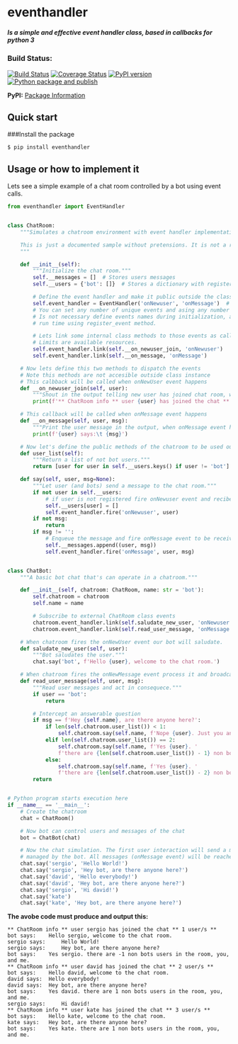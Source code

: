 # eventhandler

##### Is a simple and effective event handler class, based in callbacks for python 3

### Build Status:
[![Build Status](https://travis-ci.org/davidvicenteranz/eventhandler.svg?branch=master)](https://travis-ci.org/davidvicenteranz/eventhandler) 
[![Coverage Status](https://coveralls.io/repos/github/davidvicenteranz/eventhandler/badge.svg)](https://coveralls.io/github/davidvicenteranz/eventhandler) 
[![PyPI version](https://badge.fury.io/py/eventhandler.svg)](https://pypi.org/project/eventhandler/) 
[![Python package and publish](https://github.com/davidvicenteranz/eventhandler/workflows/Python%20package%20and%20publish/badge.svg?branch=master)](https://github.com/davidvicenteranz/eventhandler/blob/master/.github/workflows/python-package.yml)  

**PyPI:** [Package Information](https://pypi.python.org/pypi/eventhandler)

## Quick start
###Install the package
```shell
$ pip install eventhandler
```

## Usage or how to implement it
Lets see a simple example of a chat room controlled by a bot using event calls.

```python
from eventhandler import EventHandler


class ChatRoom:
    """Simulates a chatroom environment with event handler implementation.

    This is just a documented sample without pretensions. It is not a real class implementation.
    """

    def __init__(self):
        """Initialize the chat room."""
        self.__messages = []  # Stores users messages
        self.__users = {'bot': []}  # Stores a dictionary with registered usernames

        # Define the event handler and make it public outside the class to let externals subscriptions to events.
        self.event_handler = EventHandler('onNewuser', 'onMessage')  # Note that events names are cased sensitive.
        # You can set any number of unique events and asing any number of unique callbacks to fire per event.
        # Is not necessary define events names during initialization, also you can register the event names during
        # run time using register_event method.

        # Lets link some internal class methods to those events as callbacks.
        # Limits are available resources.
        self.event_handler.link(self.__on_newuser_join, 'onNewuser')
        self.event_handler.link(self.__on_message, 'onMessage')

    # Now lets define this two methods to dispatch the events
    # Note this methods are not accesible outside class instance
    # This calbback will be called when onNewUser event happens
    def __on_newuser_join(self, user):
        """Shout in the output telling new user has joined chat room, when onNewuser event happens."""
        print(f'** ChatRoom info ** user {user} has joined the chat ** {len(self.user_list())} user/s **')

    # This callback will be called when onMessage event happens
    def __on_message(self, user, msg):
        """Print the user message in the output, when onMessage event happens."""
        print(f'{user} says:\t {msg}')

    # Now let's define the public methods of the chatroom to be used outside the class
    def user_list(self):
        """Return a list of not bot users."""
        return [user for user in self.__users.keys() if user != 'bot']

    def say(self, user, msg=None):
        """Let user (and bots) send a message to the chat room."""
        if not user in self.__users:
            # if user is not registered fire onNewuser event and recibe it inside the class.
            self.__users[user] = []
            self.event_handler.fire('onNewuser', user)
        if not msg:
            return
        if msg != '':
            # Enqueue the message and fire onMessage event to be received internally by __on_message method.
            self.__messages.append((user, msg))
            self.event_handler.fire('onMessage', user, msg)


class ChatBot:
    """A basic bot chat that's can operate in a chatroom."""

    def __init__(self, chatroom: ChatRoom, name: str = 'bot'):
        self.chatroom = chatroom
        self.name = name

        # Subscribe to external ChatRoom class events
        chatroom.event_handler.link(self.saludate_new_user, 'onNewuser')
        chatroom.event_handler.link(self.read_user_message, 'onMessage')

    # When chatroom fires the onNewUser event our bot will saludate.
    def saludate_new_user(self, user):
        """Bot saludates the user."""
        chat.say('bot', f'Hello {user}, welcome to the chat room.')

    # When chatroom fires the onNewMessage event process it and broadcast some output if needed.
    def read_user_message(self, user, msg):
        """Read user messages and act in consequece."""
        if user == 'bot':
            return

        # Intercept an answerable question
        if msg == f'Hey {self.name}, are there anyone here?':
            if len(self.chatroom.user_list()) < 1:
                self.chatroom.say(self.name, f'Nope {user}. Just you and me.')
            elif len(self.chatroom.user_list()) == 2:
                self.chatroom.say(self.name, f'Yes {user}. '
                f'there are {len(self.chatroom.user_list()) - 1} non bots users in the room, you, and me.')
            else:
                self.chatroom.say(self.name, f'Yes {user}. '
                f'there are {len(self.chatroom.user_list()) - 2} non bots users in the room, you, and me.')
        return


# Python program starts execution here
if __name__ == '__main__':
    # Create the chatroom
    chat = ChatRoom()

    # Now bot can control users and messages of the chat
    bot = ChatBot(chat)

    # Now the chat simulation. The first user interaction will send a message onNewuser event will be fired and
    # managed by the bot. All messages (onMessage event) will be reached by the bot.
    chat.say('sergio', 'Hello World!')
    chat.say('sergio', 'Hey bot, are there anyone here?')
    chat.say('david', 'Hello everybody!')
    chat.say('david', 'Hey bot, are there anyone here?')
    chat.say('sergio', 'Hi david!')
    chat.say('kate')
    chat.say('kate', 'Hey bot, are there anyone here?')
```
**The avobe code must produce and output this:**
```text
** ChatRoom info ** user sergio has joined the chat ** 1 user/s **
bot says:	 Hello sergio, welcome to the chat room.
sergio says:	 Hello World!
sergio says:	 Hey bot, are there anyone here?
bot says:	 Yes sergio. there are -1 non bots users in the room, you, and me.
** ChatRoom info ** user david has joined the chat ** 2 user/s **
bot says:	 Hello david, welcome to the chat room.
david says:	 Hello everybody!
david says:	 Hey bot, are there anyone here?
bot says:	 Yes david. there are 1 non bots users in the room, you, and me.
sergio says:	 Hi david!
** ChatRoom info ** user kate has joined the chat ** 3 user/s **
bot says:	 Hello kate, welcome to the chat room.
kate says:	 Hey bot, are there anyone here?
bot says:	 Yes kate. there are 1 non bots users in the room, you, and me.
```